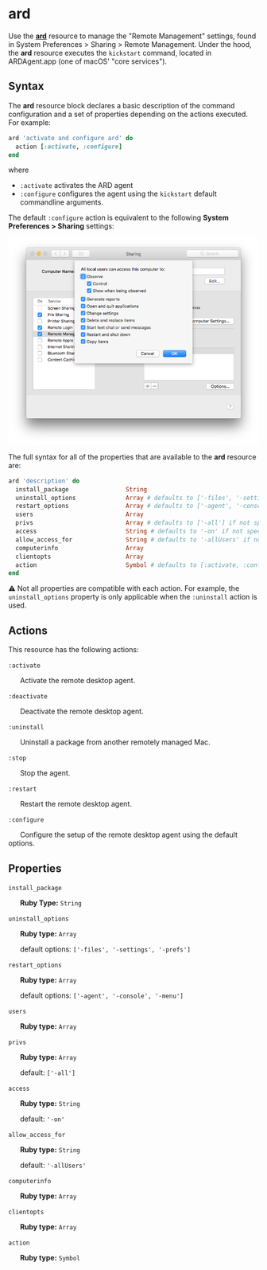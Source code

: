 ard
===

Use the [**ard**](https://github.com/Microsoft/macos-cookbook/blob/master/resources/ard.rb) resource to manage the "Remote Management" settings, found in System
Preferences > Sharing > Remote Management. Under the hood, the **ard** resource
executes the `kickstart` command, located in ARDAgent.app (one of macOS' "core services").

Syntax
------

The **ard** resource block declares a basic description of the command configuration
and a set of properties depending on the actions executed. For example:

```ruby
ard 'activate and configure ard' do
  action [:activate, :configure]
end
```

where

- `:activate` activates the ARD agent
- `:configure` configures the agent using the `kickstart` default commandline arguments.

The default `:configure` action is equivalent to the following
**System Preferences > Sharing** settings:

![Sharing Preferences](sharing_preferences.png)

The full syntax for all of the properties that are available to the **ard**
resource are:

```ruby
ard 'description' do
  install_package                String
  uninstall_options              Array # defaults to ['-files', '-settings', '-prefs'] if not specified
  restart_options                Array # defaults to ['-agent', '-console', '-menu'] if not specified
  users                          Array
  privs                          Array # defaults to ['-all'] if not specified
  access                         String # defaults to '-on' if not specified
  allow_access_for               String # defaults to '-allUsers' if not specified
  computerinfo                   Array
  clientopts                     Array
  action                         Symbol # defaults to [:activate, :configure] if not specified
end
```

:warning: Not all properties are compatible with each action. For example, the
`uninstall_options` property is only applicable when the `:uninstall` action is used.

Actions
-------

This resource has the following actions:

`:activate`

&nbsp;&nbsp;&nbsp;&nbsp;&nbsp;&nbsp;Activate the remote desktop agent.

`:deactivate`

&nbsp;&nbsp;&nbsp;&nbsp;&nbsp;&nbsp;Deactivate the remote desktop agent.

`:uninstall`

&nbsp;&nbsp;&nbsp;&nbsp;&nbsp;&nbsp;Uninstall a package from another remotely
managed Mac.

`:stop`

&nbsp;&nbsp;&nbsp;&nbsp;&nbsp;&nbsp;Stop the agent.

`:restart`

&nbsp;&nbsp;&nbsp;&nbsp;&nbsp;&nbsp;Restart the remote desktop agent.

`:configure`

&nbsp;&nbsp;&nbsp;&nbsp;&nbsp;&nbsp;Configure the setup of the remote desktop
agent using the default options.

Properties
----------

`install_package`

&nbsp;&nbsp;&nbsp;&nbsp;&nbsp;&nbsp;**Ruby Type:** `String`

`uninstall_options`

&nbsp;&nbsp;&nbsp;&nbsp;&nbsp;&nbsp;**Ruby type:** `Array`

&nbsp;&nbsp;&nbsp;&nbsp;&nbsp;&nbsp;default options: `['-files', '-settings', '-prefs']`

`restart_options`

&nbsp;&nbsp;&nbsp;&nbsp;&nbsp;&nbsp;**Ruby type:** `Array`

&nbsp;&nbsp;&nbsp;&nbsp;&nbsp;&nbsp;default options: `['-agent', '-console', '-menu']`

`users`

&nbsp;&nbsp;&nbsp;&nbsp;&nbsp;&nbsp;**Ruby type:** `Array`

`privs`

&nbsp;&nbsp;&nbsp;&nbsp;&nbsp;&nbsp;**Ruby type:** `Array`

&nbsp;&nbsp;&nbsp;&nbsp;&nbsp;&nbsp;default: `['-all']`

`access`

&nbsp;&nbsp;&nbsp;&nbsp;&nbsp;&nbsp;**Ruby type:** `String`

&nbsp;&nbsp;&nbsp;&nbsp;&nbsp;&nbsp;default: `'-on'`

`allow_access_for`

&nbsp;&nbsp;&nbsp;&nbsp;&nbsp;&nbsp;**Ruby type:** `String`

&nbsp;&nbsp;&nbsp;&nbsp;&nbsp;&nbsp;default: `'-allUsers'`

`computerinfo`

&nbsp;&nbsp;&nbsp;&nbsp;&nbsp;&nbsp;**Ruby type:** `Array`

`clientopts`

&nbsp;&nbsp;&nbsp;&nbsp;&nbsp;&nbsp;**Ruby type:** `Array`

`action`

&nbsp;&nbsp;&nbsp;&nbsp;&nbsp;&nbsp;**Ruby type:** `Symbol`
